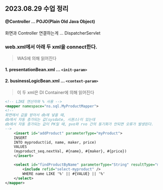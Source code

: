 ## 2023.08.29 수업 정리

#### @Controller ... POJO(Plain Old Java Object)

화면과 Controller 연결하는게 ... DispatcherServlet

### web.xml에서 아래 두 xml을 connect한다.

> WAS에 의해 읽어진다

#### 1. presentationBean.xml ... `<init-param>`

#### 2. businessLogicBean.xml ... `<context-param>`

> 이 두 xml은 DI Container에 의해 읽어진다

```xml
<!-- LIKE 연산자와 % 사용 -->
<mapper namespace="ns.sql.MyProductMapper">
<!--
화면에서 값을 받아서 db에 넣을 때,
db에서 자동 증가되는 값(sysdate, 시퀀스)이 있는데
db에서 자동 증가되는 값이 PK일 때, pvo와 rvo 간의 동기화가 안되면 오류가 발생된다.
-->
    <insert id="addProduct" parameterType="myProduct">
	INSERT
	INTO myproduct(id, name, maker, price)
	VALUES
	(myproduct_seq.nextVal, #{name}, #{maker}, #{price})
    </insert>

    <select id="findProductByName" parameterType="String" resultType="myProduct">
        <include refid="select-myproduct" />
        WHERE name LIKE '%' || #{VALUE} || '%'
    </select>
</mapper>
```
